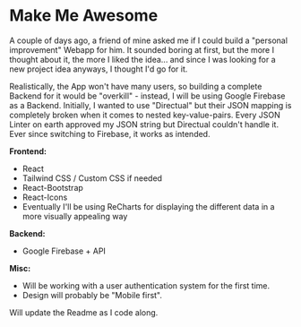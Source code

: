 # Make Me Awesome

A couple of days ago, a friend of mine asked me if I could build a "personal improvement" Webapp for him. It sounded boring at first, but the more I thought about it, the more I liked the idea... and since I was looking for a new project idea anyways, I thought I'd go for it.

Realistically, the App won't have many users, so building a complete Backend for it would be "overkill" - instead, I will be using Google Firebase as a Backend.
Initially, I wanted to use "Directual" but their JSON mapping is completely broken when it comes to nested key-value-pairs. Every JSON Linter on earth approved my JSON string but Directual couldn't handle it. Ever since switching to Firebase, it works as intended.

**Frontend:**
- React
- Tailwind CSS / Custom CSS if needed
- React-Bootstrap
- React-Icons
- Eventually I'll be using ReCharts for displaying the different data in a more visually appealing way

**Backend:**
- Google Firebase + API

**Misc:**
- Will be working with a user authentication system for the first time.
- Design will probably be "Mobile first".


Will update the Readme as I code along.